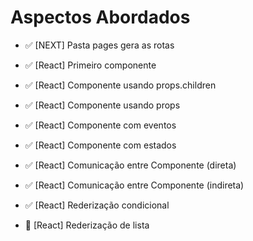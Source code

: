 # Aspectos Abordados

- ✅ [NEXT] Pasta pages gera as rotas
- ✅ [React] Primeiro componente
- ✅ [React] Componente usando props.children
- ✅ [React] Componente usando props
- ✅ [React] Componente com eventos

- ✅ [React] Componente com estados
- ✅ [React] Comunicação entre Componente (direta)
- ✅ [React] Comunicação entre Componente (indireta)

- ✅ [React] Rederização condicional
- 🔴 [React] Rederização de lista
